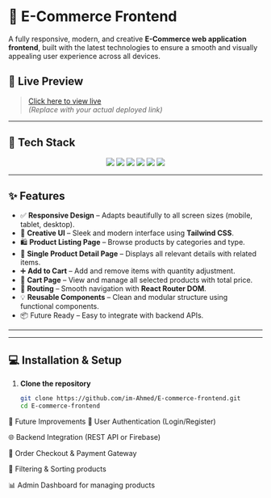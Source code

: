 # 🛒 E-Commerce Frontend

A fully responsive, modern, and creative **E-Commerce web application frontend**, built with the latest technologies to ensure a smooth and visually appealing user experience across all devices.

## 🔗 Live Preview
> [Click here to view live](https://your-deployment-link.com)  
_(Replace with your actual deployed link)_

---

## 🚀 Tech Stack

<div align="center">
  <img src="https://img.shields.io/badge/HTML5-E34F26?style=for-the-badge&logo=html5&logoColor=white"/>
  <img src="https://img.shields.io/badge/CSS3-1572B6?style=for-the-badge&logo=css3&logoColor=white"/>
  <img src="https://img.shields.io/badge/JavaScript-F7DF1E?style=for-the-badge&logo=javascript&logoColor=black"/>
  <img src="https://img.shields.io/badge/React-61DAFB?style=for-the-badge&logo=react&logoColor=black"/>
  <img src="https://img.shields.io/badge/Tailwind_CSS-06B6D4?style=for-the-badge&logo=tailwind-css&logoColor=white"/>
  <img src="https://img.shields.io/badge/React_Router-CA4245?style=for-the-badge&logo=react-router&logoColor=white"/>
</div>

---

## ✨ Features

- ✅ **Responsive Design** – Adapts beautifully to all screen sizes (mobile, tablet, desktop).
- 🎨 **Creative UI** – Sleek and modern interface using **Tailwind CSS**.
- 🛍️ **Product Listing Page** – Browse products by categories and type.
- 📄 **Single Product Detail Page** – Displays all relevant details with related items.
- ➕ **Add to Cart** – Add and remove items with quantity adjustment.
- 🛒 **Cart Page** – View and manage all selected products with total price.
- 🔗 **Routing** – Smooth navigation with **React Router DOM**.
- 💡 **Reusable Components** – Clean and modular structure using functional components.
- 📦 Future Ready – Easy to integrate with backend APIs.

---

---

## 💻 Installation & Setup

1. **Clone the repository**
   ```bash
   git clone https://github.com/im-Ahmed/E-commerce-frontend.git
   cd E-commerce-frontend


🧠 Future Improvements
🔐 User Authentication (Login/Register)

🌐 Backend Integration (REST API or Firebase)

🧾 Order Checkout & Payment Gateway

🧠 Filtering & Sorting products

📊 Admin Dashboard for managing products

